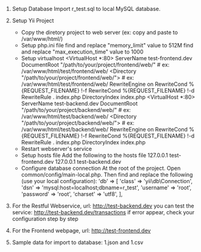 1. Setup Database
    Import r_test.sql to local MySQL database.

2. Setup Yii Project
    - Copy the diretory project to web server (ex: copy and paste to /var/www/html/)
    - Setup php.ini file
        find and replace "memory_limit" value to 512M
        find and replace "max_execution_time" value to 1000
    - Setup virtualhost
        <VirtualHost *:80>
            ServerName test-frontend.dev
            DocumentRoot "/path/to/your/project/frontend/web/" # ex: /var/www/html/test/frontend/web/ 
            <Directory "/path/to/your/project/frontend/web/"> # ex: /var/www/html/test/frontend/web/
                   RewriteEngine on
                   RewriteCond %{REQUEST_FILENAME} !-f
                   RewriteCond %{REQUEST_FILENAME} !-d
                   RewriteRule . index.php
                   DirectoryIndex index.php
            </Directory>
        </VirtualHost>
        <VirtualHost *:80>
            ServerName test-backend.dev
            DocumentRoot "/path/to/your/project/backend/web/" # ex: /var/www/html/test/backend/web/
            <Directory "/path/to/your/project/backend/web/"> # ex: /var/www/html/test/backend/web/
                RewriteEngine on
                RewriteCond %{REQUEST_FILENAME} !-f
                RewriteCond %{REQUEST_FILENAME} !-d
                RewriteRule . index.php
                DirectoryIndex index.php
            </Directory>
        </VirtualHost>
    - Restart webserver's service
    - Setup hosts file
        Add the following to the hosts file
        127.0.0.1       test-frontend.dev
        127.0.0.1       test-backend.dev
    - Configure database connection
        At the root of the project. Open common/config/main-local.php. Then find and replace the following (use your local configuration):
        'db' => [
            'class' => 'yii\db\Connection',
            'dsn' => 'mysql:host=localhost;dbname=r_test',
            'username' => 'root',
            'password' => 'root',
            'charset' => 'utf8',
        ],

3. For the Restful Webservice, url: http://test-backend.dev
    you can test the service: http://test-backend.dev/transactions
    if error appear, check your configuration step by step

4. For the Frontend webpage, url: http://test-frontend.dev

5. Sample data for import to database: 1.json and 1.csv

